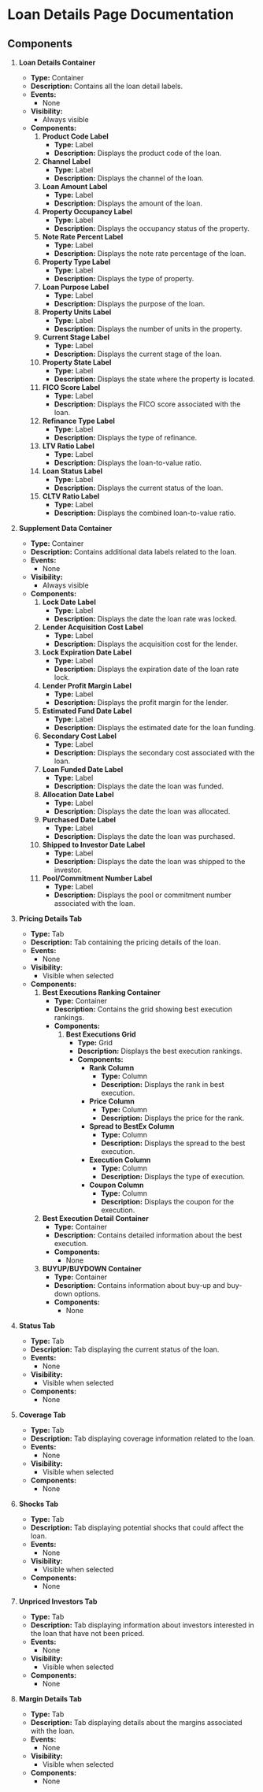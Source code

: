 # Loan Details Page Documentation

## Components

1. **Loan Details Container**
   - **Type:** Container
   - **Description:** Contains all the loan detail labels.
   - **Events:**
     - None
   - **Visibility:**
     - Always visible
   - **Components:**
      1. **Product Code Label**
         - **Type:** Label
         - **Description:** Displays the product code of the loan.
      2. **Channel Label**
         - **Type:** Label
         - **Description:** Displays the channel of the loan.
      3. **Loan Amount Label**
         - **Type:** Label
         - **Description:** Displays the amount of the loan.
      4. **Property Occupancy Label**
         - **Type:** Label
         - **Description:** Displays the occupancy status of the property.
      5. **Note Rate Percent Label**
         - **Type:** Label
         - **Description:** Displays the note rate percentage of the loan.
      6. **Property Type Label**
         - **Type:** Label
         - **Description:** Displays the type of property.
      7. **Loan Purpose Label**
         - **Type:** Label
         - **Description:** Displays the purpose of the loan.
      8. **Property Units Label**
         - **Type:** Label
         - **Description:** Displays the number of units in the property.
      9. **Current Stage Label**
         - **Type:** Label
         - **Description:** Displays the current stage of the loan.
      10. **Property State Label**
          - **Type:** Label
          - **Description:** Displays the state where the property is located.
      11. **FICO Score Label**
          - **Type:** Label
          - **Description:** Displays the FICO score associated with the loan.
      12. **Refinance Type Label**
          - **Type:** Label
          - **Description:** Displays the type of refinance.
      13. **LTV Ratio Label**
          - **Type:** Label
          - **Description:** Displays the loan-to-value ratio.
      14. **Loan Status Label**
          - **Type:** Label
          - **Description:** Displays the current status of the loan.
      15. **CLTV Ratio Label**
          - **Type:** Label
          - **Description:** Displays the combined loan-to-value ratio.

2. **Supplement Data Container**
   - **Type:** Container
   - **Description:** Contains additional data labels related to the loan.
   - **Events:**
     - None
   - **Visibility:**
     - Always visible
   - **Components:**
      1. **Lock Date Label**
         - **Type:** Label
         - **Description:** Displays the date the loan rate was locked.
      2. **Lender Acquisition Cost Label**
         - **Type:** Label
         - **Description:** Displays the acquisition cost for the lender.
      3. **Lock Expiration Date Label**
         - **Type:** Label
         - **Description:** Displays the expiration date of the loan rate lock.
      4. **Lender Profit Margin Label**
         - **Type:** Label
         - **Description:** Displays the profit margin for the lender.
      5. **Estimated Fund Date Label**
         - **Type:** Label
         - **Description:** Displays the estimated date for the loan funding.
      6. **Secondary Cost Label**
         - **Type:** Label
         - **Description:** Displays the secondary cost associated with the loan.
      7. **Loan Funded Date Label**
         - **Type:** Label
         - **Description:** Displays the date the loan was funded.
      8. **Allocation Date Label**
         - **Type:** Label
         - **Description:** Displays the date the loan was allocated.
      9. **Purchased Date Label**
         - **Type:** Label
         - **Description:** Displays the date the loan was purchased.
      10. **Shipped to Investor Date Label**
          - **Type:** Label
          - **Description:** Displays the date the loan was shipped to the investor.
      11. **Pool/Commitment Number Label**
          - **Type:** Label
          - **Description:** Displays the pool or commitment number associated with the loan.

3. **Pricing Details Tab**
   - **Type:** Tab
   - **Description:** Tab containing the pricing details of the loan.
   - **Events:**
     - None
   - **Visibility:**
     - Visible when selected
   - **Components:**
      1. **Best Executions Ranking Container**
         - **Type:** Container
         - **Description:** Contains the grid showing best execution rankings.
         - **Components:**
            1. **Best Executions Grid**
               - **Type:** Grid
               - **Description:** Displays the best execution rankings.
               - **Components:**
                  - **Rank Column**
                    - **Type:** Column
                    - **Description:** Displays the rank in best execution.
                  - **Price Column**
                    - **Type:** Column
                    - **Description:** Displays the price for the rank.
                  - **Spread to BestEx Column**
                    - **Type:** Column
                    - **Description:** Displays the spread to the best execution.
                  - **Execution Column**
                    - **Type:** Column
                    - **Description:** Displays the type of execution.
                  - **Coupon Column**
                    - **Type:** Column
                    - **Description:** Displays the coupon for the execution.
      2. **Best Execution Detail Container**
         - **Type:** Container
         - **Description:** Contains detailed information about the best execution.
         - **Components:**
            - None
      3. **BUYUP/BUYDOWN Container**
         - **Type:** Container
         - **Description:** Contains information about buy-up and buy-down options.
         - **Components:**
            - None

4. **Status Tab**
   - **Type:** Tab
   - **Description:** Tab displaying the current status of the loan.
   - **Events:**
     - None
   - **Visibility:**
     - Visible when selected
   - **Components:**
      - None

5. **Coverage Tab**
   - **Type:** Tab
   - **Description:** Tab displaying coverage information related to the loan.
   - **Events:**
     - None
   - **Visibility:**
     - Visible when selected
   - **Components:**
      - None

6. **Shocks Tab**
   - **Type:** Tab
   - **Description:** Tab displaying potential shocks that could affect the loan.
   - **Events:**
     - None
   - **Visibility:**
     - Visible when selected
   - **Components:**
      - None

7. **Unpriced Investors Tab**
   - **Type:** Tab
   - **Description:** Tab displaying information about investors interested in the loan that have not been priced.
   - **Events:**
     - None
   - **Visibility:**
     - Visible when selected
   - **Components:**
      - None

8. **Margin Details Tab**
   - **Type:** Tab
   - **Description:** Tab displaying details about the margins associated with the loan.
   - **Events:**
     - None
   - **Visibility:**
     - Visible when selected
   - **Components:**
      - None